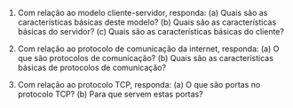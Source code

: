 1. Com relação ao modelo cliente-servidor, responda:
	(a) Quais são as características básicas deste modelo?
	(b) Quais são as características básicas do servidor?
	(c) Quais são as características básicas do cliente?

2.  Com relação ao protocolo de comunicação da internet, responda:
	(a) O que são protocolos de comunicação?
	(b) Quais são as características básicas de protocolos de comunicação?

3. Com relação ao protocolo TCP, responda:
	(a) O que são portas no protocolo TCP?
	(b) Para que servem estas portas?





